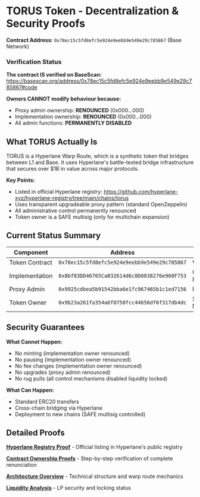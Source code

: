 # TORUS Token - Decentralization & Security Proofs

**Contract Address:** `0x78ec15c5fd8efc5e924e9eebb9e549e29c785867` (Base Network)


### Verification Status

**The contract IS verified on BaseScan:** https://basescan.org/address/0x78ec15c5fd8efc5e924e9eebb9e549e29c785867#code

**Owners CANNOT modify behaviour because:**
- Proxy admin ownership: **RENOUNCED** (0x000...000)
- Implementation ownership: **RENOUNCED** (0x000...000)  
- All admin functions: **PERMANENTLY DISABLED**

## What TORUS Actually Is

TORUS is a Hyperlane Warp Route, which is a synthetic token that bridges between L1 and Base. It uses Hyperlane's battle-tested bridge infrastructure that secures over $1B in value across major protocols.

**Key Points:**
- Listed in official Hyperlane registry: https://github.com/hyperlane-xyz/hyperlane-registry/tree/main/chains/torus
- Uses transparent upgradeable proxy pattern (standard OpenZeppelin)
- All administrative control permanently renounced
- Token owner is a SAFE multisig (only for multichain expansion)

## Current Status Summary

| Component | Address | Status |
|-----------|---------|--------|
| Token Contract | `0x78ec15c5fd8efc5e924e9eebb9e549e29c785867` | Verified |
| Implementation | `0x8bf83DD46765CaB32614d6c8D0838276e908F753` | Owner Renounced |
| Proxy Admin | `0x9925cdbea5b91542bba6e1fc967465b1c1ed7156` | Renounced |
| Token Owner | `0x9b23a261fa354a6f8758fcc44656df6f317db4dc` | SAFE Multisig |

## Security Guarantees

**What Cannot Happen:**
- No minting (implementation owner renounced)
- No pausing (implementation owner renounced)  
- No fee changes (implementation owner renounced)
- No upgrades (proxy admin renounced)
- No rug pulls (all control mechanisms disabled liquidity locked)

**What Can Happen:**
- Standard ERC20 transfers
- Cross-chain bridging via Hyperlane
- Deployment to new chains (SAFE multisig controlled)

## Detailed Proofs

**[Hyperlane Registry Proof](./proofs/hyperlane-registry.md)** - Official listing in Hyperlane's public registry

**[Contract Ownership Proofs](./proofs/ownership-renunciation.md)** - Step-by-step verification of complete renunciation

**[Architecture Overview](./proofs/architecture.md)** - Technical structure and warp route mechanics

**[Liquidity Analysis](./proofs/liquidity.md)** - LP security and locking status
